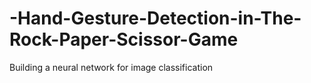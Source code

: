 # -Hand-Gesture-Detection-in-The-Rock-Paper-Scissor-Game
Building a neural network for image classification
